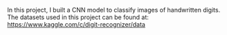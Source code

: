 In this project, I built a CNN model to classify images of handwritten digits. The datasets used in this project can be found at: https://www.kaggle.com/c/digit-recognizer/data
